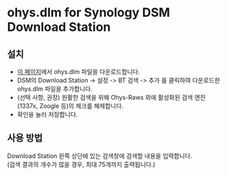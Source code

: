 # ohys.dlm for Synology DSM Download Station

## 설치
- [이 페이지](https://github.com/alanimdeo/Ohys-DLM-Synology/releases/latest)에서 ohys.dlm 파일을 다운로드합니다.
- DSM의 Download Station -> 설정 -> BT 검색 -> 추가 를 클릭하여 다운로드한 ohys.dlm 파일을 추가합니다.
- (선택 사항, 권장) 원활한 검색을 위해 Ohys-Raws 외에 활성화된 검색 엔진(1337x, Zoogle 등)의 체크를 해제합니다.
- 확인을 눌러 저장합니다.

## 사용 방법
Download Station 왼쪽 상단에 있는 검색창에 검색할 내용을 입력합니다.  
(검색 결과의 개수가 많을 경우, 최대 75개까지 출력됩니다.)
